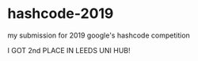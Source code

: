 # hashcode-2019
my submission for 2019 google's hashcode competition

I GOT 2nd PLACE IN LEEDS UNI HUB!
